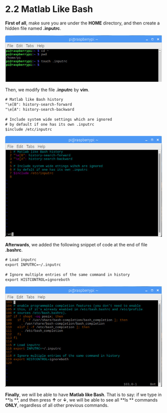 # 2.2 Matlab Like Bash

**First of all**, make sure you are under the **HOME** directory, and then create a hidden file named **.inputrc**.

![Image](./inputrc_create.jpg)

Then, we modify the file **.inputrc** by **vim**.


```
# Matlab like Bash history
"\e[B": history-search-forward
"\e[A": history-search-backward

# Include system wide settings which are ignored
# by default if one has its own .inputrc
$include /etc/inputrc
```

![Image](./inputrc_content.jpg)


**Afterwards**, we added the following snippet of code at the end of file **.bashrc**.

```
# Load inputrc
export INPUTRC=~/.inputrc

# Ignore multiple entries of the same command in history
export HISTCONTROL=ignoreboth
```

![Image](./bashrc_inputrc.jpg)


**Finally**, we will be able to have **Matlab like Bash**. That is to say: if we type in **ls **, and then press **&uparrow;** or **&downarrow;**, we will be able to see all **ls ** commands **ONLY**, regardless of all other previous commands.

